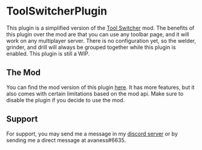 # ToolSwitcherPlugin
This plugin is a simplified version of the [Tool Switcher](https://steamcommunity.com/sharedfiles/filedetails/?id=2211605465) mod. The benefits of this plugin over the mod are that you can use any toolbar page, and it will work on any multiplayer server. There is no configuration yet, so the welder, grinder, and drill will always be grouped together while this plugin is enabled.
This plugin is still a WIP.

## The Mod
You can find the mod version of this plugin [here](https://steamcommunity.com/sharedfiles/filedetails/?id=2211605465). It has more features, but it also comes with certain limitations based on the mod api. Make sure to disable the plugin if you decide to use the mod.

## Support
For support, you may send me a message in my [discord server](https://discord.gg/mbzsbFK) or by sending me a direct message at avaness#6635.
